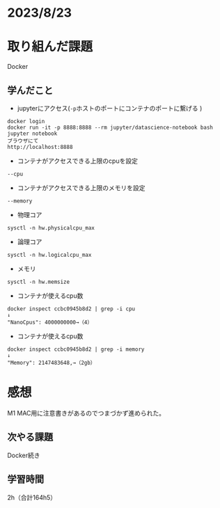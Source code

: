 # 2023/8/23
# 取り組んだ課題
Docker

## 学んだこと

* jupyterにアクセス(`-p`ホストのポートにコンテナのポートに繋げる )
```
docker login
docker run -it -p 8888:8888 --rm jupyter/datascience-notebook bash
jupyter notebook
ブラウザにて
http://localhost:8888
```
* コンテナがアクセスできる上限のcpuを設定
```
--cpu 
```

* コンテナがアクセスできる上限のメモリを設定
```
--memory
```

* 物理コア
```
sysctl -n hw.physicalcpu_max
```

* 論理コア
```
sysctl -n hw.logicalcpu_max
```

* メモリ
```
sysctl -n hw.memsize
```

* コンテナが使えるcpu数
```
docker inspect ccbc0945b8d2 | grep -i cpu
↓
"NanoCpus": 4000000000→（4）
```

* コンテナが使えるcpu数
```
docker inspect ccbc0945b8d2 | grep -i memory
↓
"Memory": 2147483648,→（2gb）
```

# 感想
M1 MAC用に注意書きがあるのでつまづかず進められた。

## 次やる課題
Docker続き

## 学習時間
2h（合計164h5）
